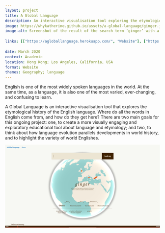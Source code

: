 ```yaml
---
layout: project
title: A Global Language
description: An interactive visualisation tool exploring the etymological history of the English language.
image: https://whykatherine.github.io/assets/a-global-language/ginger.jpg
image-alt: Screenshot of the result of the search term ‘ginger’ with a globe visualising the geographical origins of the word and a timeline visualising the historical origin of the word.

links: [["https://agloballanguage.herokuapp.com/", "Website"], ["https://github.com/whykatherine/agloballanguage", "GitHub"]]

date: March 2020
context: Academic
location: Hong Kong; Los Angeles, California, USA
format: Website
themes: Geography; language
---
```


English is one of the most widely spoken languages in the world. At the same time, as a language, it is also one of the most varied, ever-changing, and confusing to learn.

A Global Language is an interactive visualisation tool that explores the etymological history of the English language. Where do all the words in English come from, and how do they get here? There are two main goals for this ongoing project: one, to create a more visually engaging and exploratory educational tool about language and etymology; and two, to think about how language evolution parallels developments in world history, and to highlight the variety of world Englishes.

<div class="gallery">
  <div><img src="/assets/a-global-language/ginger.jpg" alt="Screenshot of the result of the search term ‘ginger’ with a globe visualising the geographical origins of the word and a timeline visualising the historical origin of the word."></div>
</div>